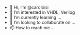 - 👋 Hi, I’m @carolbisi
- 👀 I’m interested in VHDL, Verilog
- 🌱 I’m currently learning ...
- 💞️ I’m looking to collaborate on ...
- 📫 How to reach me ...

<!---
carolbisi/carolbisi is a ✨ special ✨ repository because its `README.md` (this file) appears on your GitHub profile.
You can click the Preview link to take a look at your changes.
--->
